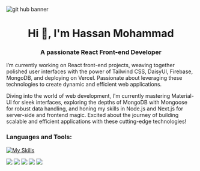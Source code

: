 ![git hub banner](https://github.com/devalienbrain/devalienbrain/assets/136051509/093ab322-c5e8-4ae2-b614-8ba294d11d57)
<h1 align="center">Hi 👋, I'm Hassan Mohammad</h1>
<h3 align="center">A passionate React Front-end Developer</h3>

<p align="left">

  I’m currently working on React front-end projects, weaving together polished user interfaces with the power of Tailwind CSS, DaisyUI, Firebase, MongoDB, and deploying on Vercel. Passionate about leveraging these technologies to create dynamic and efficient web applications. 

  Diving into the world of web development, I'm currently mastering Material-UI for sleek interfaces, exploring the depths of MongoDB with Mongoose for robust data handling, and honing my skills in Node.js and Next.js for server-side and frontend magic. Excited about the journey of building scalable and efficient applications with these cutting-edge technologies!
</p>
  
<h3 align="left">Languages and Tools:</h3>

<p align="left"> 


[![My Skills](https://skillicons.dev/icons?i=html,css,tailwind,js,react,firebase,express,nodejs,mongodb,nextjs,c,cpp,java,figma,git,github,vscode,vercel&theme=light)](https://skillicons.dev)
  
</p>

![](http://github-profile-summary-cards.vercel.app/api/cards/profile-details?username=devalienbrain&theme=monokai)
![](http://github-profile-summary-cards.vercel.app/api/cards/repos-per-language?username=devalienbrain&theme=monokai)
![](http://github-profile-summary-cards.vercel.app/api/cards/most-commit-language?username=devalienbrain&theme=monokai)
![](http://github-profile-summary-cards.vercel.app/api/cards/stats?username=devalienbrain&theme=monokai)
![](http://github-profile-summary-cards.vercel.app/api/cards/productive-time?username=devalienbrain&theme=monokai&utcOffset=8)


